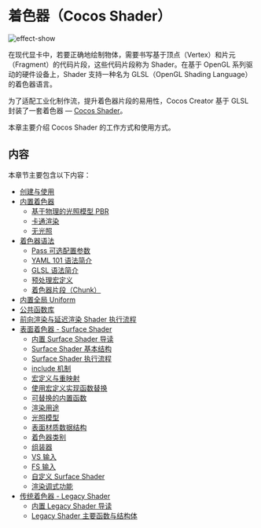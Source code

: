 # 着色器（Cocos Shader）

![effect-show](img/effect-show.jpg)

在现代显卡中，若要正确地绘制物体，需要书写基于顶点（Vertex）和片元（Fragment）的代码片段，这些代码片段称为 Shader。在基于 OpenGL 系列驱动的硬件设备上，Shader 支持一种名为 GLSL（OpenGL Shading Language）的着色器语言。

为了适配工业化制作流，提升着色器片段的易用性，Cocos Creator 基于 GLSL 封装了一套着色器 — [Cocos Shader](./effect-syntax.md)。

本章主要介绍 Cocos Shader 的工作方式和使用方式。

## 内容

本章节主要包含以下内容：

- [创建与使用](effect-inspector.md)
- [内置着色器](effect-builtin.md)
    - [基于物理的光照模型 PBR](effect-builtin-pbr.md)
    - [卡通渲染](effect-builtin-toon.md)
    - [无光照](effect-builtin-unlit.md)
- [着色器语法](effect-syntax.md)
    - [Pass 可选配置参数](pass-parameter-list.md)
    - [YAML 101 语法简介](yaml-101.md)
    - [GLSL 语法简介](glsl.md)
    - [预处理宏定义](macros.md)
    - [着色器片段（Chunk）](effect-chunk-index.md)
- [内置全局 Uniform](uniform.md)
- [公共函数库](./common-functions.md)
- [前向渲染与延迟渲染 Shader 执行流程](./forward-and-deferred.md)
- [表面着色器 - Surface Shader](surface-shader.md)
    - [内置 Surface Shader 导读](./surface-shader/builtin-surface-shader.md)
    - [Surface Shader 基本结构](./surface-shader/surface-shader-structure.md)
    - [Surface Shader 执行流程](./surface-shader/shader-code-flow.md)
    - [include 机制](./surface-shader/includes.md)
    - [宏定义与重映射](./surface-shader/macro-remapping.md)
    - [使用宏定义实现函数替换](./surface-shader/function-replace.md)
    - [可替换的内置函数](./surface-shader/surface-function.md)
    - [渲染用途](./surface-shader/render-usage.md)
    - [光照模型](./surface-shader/lighting-mode.md)
    - [表面材质数据结构](./surface-shader/surface-data-struct.md)
    - [着色器类别](./surface-shader/shader-stage.md)
    - [组装器](./surface-shader/shader-assembly.md)
    - [VS 输入](./surface-shader/vs-input.md)
    - [FS 输入](./surface-shader/fs-input.md)
    - [自定义 Surface Shader](./surface-shader/customize-surface-shader.md)
    - [渲染调式功能](./surface-shader/rendering-debug-view.md)
- [传统着色器 - Legacy Shader](./legacy-shader/legacy-shader.md)
    - [内置 Legacy Shader 导读](./legacy-shader/legacy-shader-builtins.md)
    - [Legacy Shader 主要函数与结构体](./legacy-shader/legacy-shader-func-struct.md)

